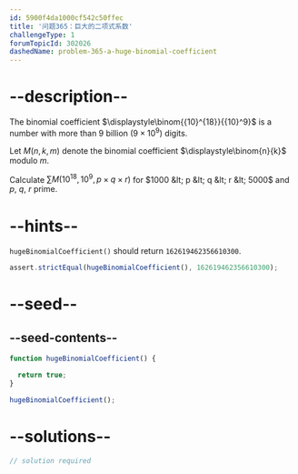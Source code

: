 ```yaml
---
id: 5900f4da1000cf542c50ffec
title: '问题365：巨大的二项式系数'
challengeType: 1
forumTopicId: 302026
dashedName: problem-365-a-huge-binomial-coefficient
---
```


# --description--

The binomial coefficient $\displaystyle\binom{{10}^{18}}{{10}^9}$ is a number with more than 9 billion ($9 × {10}^9$) digits.

Let $M(n, k, m)$ denote the binomial coefficient $\displaystyle\binom{n}{k}$ modulo $m$.

Calculate $\sum M({10}^{18}, {10}^9, p \times q \times r)$ for $1000 &lt; p &lt; q &lt; r &lt; 5000$ and $p$, $q$, $r$ prime.

# --hints--

`hugeBinomialCoefficient()` should return `162619462356610300`.

```js
assert.strictEqual(hugeBinomialCoefficient(), 162619462356610300);
```

# --seed--

## --seed-contents--

```js
function hugeBinomialCoefficient() {

  return true;
}

hugeBinomialCoefficient();
```

# --solutions--

```js
// solution required
```
